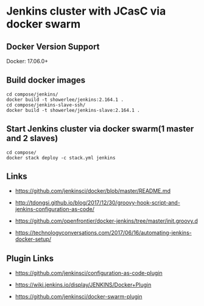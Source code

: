 # Jenkins cluster with JCasC via docker swarm

## Docker Version Support

Docker: 17.06.0+

## Build docker images
```
cd compose/jenkins/
docker build -t showerlee/jenkins:2.164.1 .
cd compose/jenkins-slave-ssh/
docker build -t showerlee/jenkins-slave:2.164.1 .
```

## Start Jenkins cluster via docker swarm(1 master and 2 slaves)
```
cd compose/
docker stack deploy -c stack.yml jenkins
```


## Links

* https://github.com/jenkinsci/docker/blob/master/README.md

* http://tdongsi.github.io/blog/2017/12/30/groovy-hook-script-and-jenkins-configuration-as-code/

* https://github.com/openfrontier/docker-jenkins/tree/master/init.groovy.d

* https://technologyconversations.com/2017/06/16/automating-jenkins-docker-setup/


## Plugin Links

* https://github.com/jenkinsci/configuration-as-code-plugin

* https://wiki.jenkins.io/display/JENKINS/Docker+Plugin

* https://github.com/jenkinsci/docker-swarm-plugin
